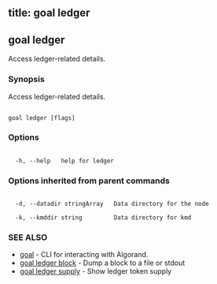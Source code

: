 title: goal ledger
---
## goal ledger



Access ledger-related details.



### Synopsis



Access ledger-related details.



```

goal ledger [flags]

```



### Options



```

  -h, --help   help for ledger

```



### Options inherited from parent commands



```

  -d, --datadir stringArray   Data directory for the node

  -k, --kmddir string         Data directory for kmd

```



### SEE ALSO



* [goal](../../../goal/goal/)	 - CLI for interacting with Algorand.
* [goal ledger block](../block/)	 - Dump a block to a file or stdout
* [goal ledger supply](../supply/)	 - Show ledger token supply



